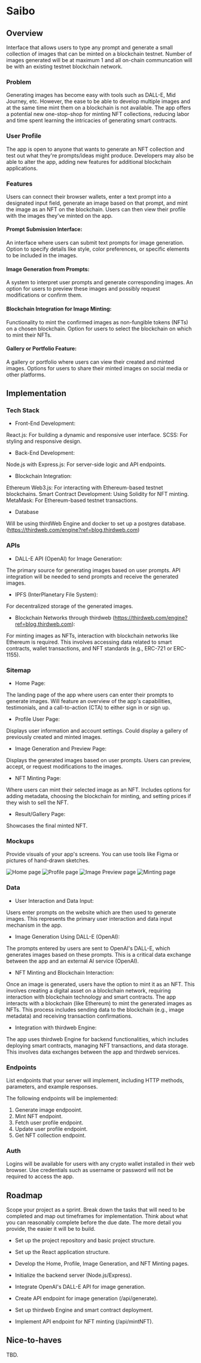 # Saibo

## Overview

Interface that allows users to type any prompt and generate a small collection of images that can be minted on a blockchain testnet. Number of images generated will be at maximum 1 and all on-chain communcation will be with an existing testnet blockchain network.


### Problem

Generating images has become easy with tools such as DALL-E, Mid Journey, etc. However, the ease to be able to develop multiple images and at the same time mint them on a blockchain is not available. The app offers a potential new one-stop-shop for minting NFT collections, reducing labor and time spent learning the intricacies of generating smart contracts.

### User Profile

The app is open to anyone that wants to generate an NFT collection and test out what they're prompts/ideas might produce. Developers may also be able to alter the app, adding new features for additional blockchain applications.

### Features

Users can connect their browser wallets, enter a text prompt into a designated input field, generate an image based on that prompt, and mint the image as an NFT on the blockchain. Users can then view their profile with the images they've minted on the app. 

#### Prompt Submission Interface:

An interface where users can submit text prompts for image generation. Option to specify details like style, color preferences, or specific elements to be included in the images.

#### Image Generation from Prompts:

A system to interpret user prompts and generate corresponding images. An option for users to preview these images and possibly request modifications or confirm them.

#### Blockchain Integration for Image Minting:

Functionality to mint the confirmed images as non-fungible tokens (NFTs) on a chosen blockchain. Option for users to select the blockchain on which to mint their NFTs.

#### Gallery or Portfolio Feature:

A gallery or portfolio where users can view their created and minted images. Options for users to share their minted images on social media or other platforms.


## Implementation

### Tech Stack

- Front-End Development:

React.js: For building a dynamic and responsive user interface.
SCSS: For styling and responsive design.

- Back-End Development:

Node.js with Express.js: For server-side logic and API endpoints.

- Blockchain Integration:

Ethereum Web3.js: For interacting with Ethereum-based testnet blockchains.
Smart Contract Development: Using Solidity for NFT minting.
MetaMask: For Ethereum-based testnet transactions.

- Database

Will be using thirdWeb Engine and docker to set up a postgres database. (https://thirdweb.com/engine?ref=blog.thirdweb.com)


### APIs

- DALL-E API (OpenAI) for Image Generation:

The primary source for generating images based on user prompts.
API integration will be needed to send prompts and receive the generated images.

- IPFS (InterPlanetary File System):

For decentralized storage of the generated images.

- Blockchain Networks through thirdweb (https://thirdweb.com/engine?ref=blog.thirdweb.com):

For minting images as NFTs, interaction with blockchain networks like Ethereum is required.
This involves accessing data related to smart contracts, wallet transactions, and NFT standards (e.g., ERC-721 or ERC-1155).

### Sitemap

- Home Page:

The landing page of the app where users can enter their prompts to generate images.
Will feature an overview of the app's capabilities, testimonials, and a call-to-action (CTA) to either sign in or sign up.


- Profile User Page:

Displays user information and account settings. Could display a gallery of previously created and minted images.

- Image Generation and Preview Page:

Displays the generated images based on user prompts.
Users can preview, accept, or request modifications to the images.


- NFT Minting Page:

Where users can mint their selected image as an NFT.
Includes options for adding metadata, choosing the blockchain for minting, and setting prices if they wish to sell the NFT.

- Result/Gallery Page:

Showcases the final minted NFT.

### Mockups

Provide visuals of your app's screens. You can use tools like Figma or pictures of hand-drawn sketches.

![Home page](https://github.com/kyriakos2222/capstone-project-saibo/blob/main/mockups/home-page.png)
![Profile page](https://github.com/kyriakos2222/capstone-project-saibo/blob/main/mockups/profile-page.png)
![Image Preview page](https://github.com/kyriakos2222/capstone-project-saibo/blob/main/mockups/image-preview-page.png)
![Minting page](https://github.com/kyriakos2222/capstone-project-saibo/blob/main/mockups/minting-page.png)


### Data

- User Interaction and Data Input:

Users enter prompts on the website which are then used to generate images. This represents the primary user interaction and data input mechanism in the app.

- Image Generation Using DALL-E (OpenAI):

The prompts entered by users are sent to OpenAI's DALL-E, which generates images based on these prompts. This is a critical data exchange between the app and an external AI service (OpenAI).

- NFT Minting and Blockchain Interaction:

Once an image is generated, users have the option to mint it as an NFT. This involves creating a digital asset on a blockchain network, requiring interaction with blockchain technology and smart contracts.
The app interacts with a blockchain (like Ethereum) to mint the generated images as NFTs. This process includes sending data to the blockchain (e.g., image metadata) and receiving transaction confirmations.

- Integration with thirdweb Engine:

The app uses thirdweb Engine for backend functionalities, which includes deploying smart contracts, managing NFT transactions, and data storage. This involves data exchanges between the app and thirdweb services.


### Endpoints

List endpoints that your server will implement, including HTTP methods, parameters, and example responses.

The following endpoints will be implemented:

1. Generate image endpooint.
2. Mint NFT endpoint.
3. Fetch user profile endpoint.
4. Update user profile endpoint.
5. Get NFT collection endpoint.

### Auth

Logins will be available for users with any crypto wallet installed in their web browser. Use credentials such as username or password will not be required to access the app.

## Roadmap

Scope your project as a sprint. Break down the tasks that will need to be completed and map out timeframes for implementation. Think about what you can reasonably complete before the due date. The more detail you provide, the easier it will be to build.

- Set up the project repository and basic project structure.
- Set up the React application structure.
- Develop the Home, Profile, Image Generation, and NFT Minting pages.

- Initialize the backend server (Node.js/Express).
- Integrate OpenAI's DALL-E API for image generation.
- Create API endpoint for image generation (/api/generate).

- Set up thirdweb Engine and smart contract deployment.
- Implement API endpoint for NFT minting (/api/mintNFT).

## Nice-to-haves

TBD.
